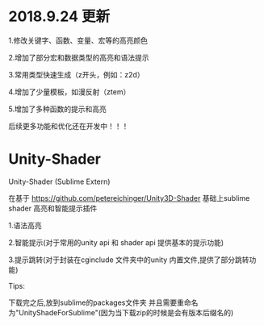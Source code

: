 # 2018.9.24 更新

1.修改关键字、函数、变量、宏等的高亮颜色

2.增加了部分宏和数据类型的高亮和语法提示

3.常用类型快速生成（z开头，例如：z2d）

4.增加了少量模板，如漫反射（ztem）

5.增加了多种函数的提示和高亮

后续更多功能和优化还在开发中！！！



# Unity-Shader
Unity-Shader (Sublime Extern)

在基于 https://github.com/petereichinger/Unity3D-Shader 基础上sublime shader 高亮和智能提示插件

1.语法高亮 

2.智能提示(对于常用的unity api 和 shader api 提供基本的提示功能)

3.提示跳转(对于封装在cginclude 文件夹中的unity 内置文件,提供了部分跳转功能)

Tips:

下载完之后,放到sublime的packages文件夹 并且需要重命名为"UnityShadeForSublime"(因为当下载zip的时候是会有版本后缀名的)
